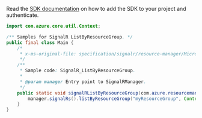 Read the [SDK documentation](https://github.com/Azure/azure-sdk-for-java/blob/azure-resourcemanager-signalr_1.0.0-beta.4/sdk/signalr/azure-resourcemanager-signalr/README.md) on how to add the SDK to your project and authenticate.

```java
import com.azure.core.util.Context;

/** Samples for SignalR ListByResourceGroup. */
public final class Main {
    /*
     * x-ms-original-file: specification/signalr/resource-manager/Microsoft.SignalRService/stable/2022-02-01/examples/SignalR_ListByResourceGroup.json
     */
    /**
     * Sample code: SignalR_ListByResourceGroup.
     *
     * @param manager Entry point to SignalRManager.
     */
    public static void signalRListByResourceGroup(com.azure.resourcemanager.signalr.SignalRManager manager) {
        manager.signalRs().listByResourceGroup("myResourceGroup", Context.NONE);
    }
}
```
